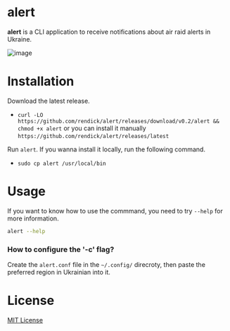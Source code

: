 # alert

**alert** is a CLI application to receive notifications about air raid alerts in Ukraine.

![image](https://github.com/rendick/alert/assets/91757099/f037d752-a880-4e79-84a5-3785b581f5a0)


# Installation

Download the latest release.
- `curl -LO https://github.com/rendick/alert/releases/download/v0.2/alert && chmod +x alert` or you can install it manually `https://github.com/rendick/alert/releases/latest`

Run `alert`. If you wanna install it locally, run the following command.

- `sudo cp alert /usr/local/bin`

# Usage

If you want to know how to use the commmand, you need to try `--help` for more information.

```sh
alert --help
```
### How to configure the '-c' flag? 

Create the `alert.conf` file in the `~/.config/` direcroty, then paste the preferred region in Ukrainian into it. 

# License 

[MIT License](https://opensource.org/license/mit/)
